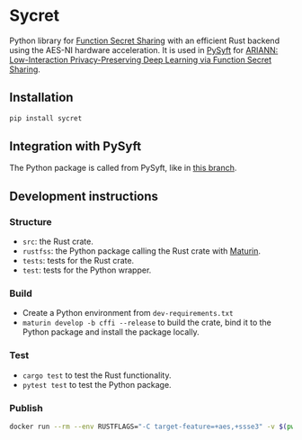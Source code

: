 # Sycret

Python library for [Function Secret Sharing](https://eprint.iacr.org/2018/707) with an efficient Rust backend using the AES-NI hardware acceleration. It is used in [PySyft](https://github.com/OpenMined/PySyft) for [ARIANN: Low-Interaction Privacy-Preserving Deep Learning via Function Secret Sharing](https://arxiv.org/abs/2006.04593).


## Installation

```bash
pip install sycret
```

## Integration with PySyft

The Python package is called from PySyft, like in [this branch](https://github.com/OpenMined/PySyft/blob/49b1d03de1ba82c4043dc63772ed0ebba7aad6c7/syft/frameworks/torch/mpc/fss.py#L317).


## Development instructions

### Structure

- `src`: the Rust crate.
- `rustfss`: the Python package calling the Rust crate with [Maturin](https://github.com/PyO3/maturin). 
- `tests`: tests for the Rust crate.
- `test`: tests for the Python wrapper.

### Build

- Create a Python environment from `dev-requirements.txt`
- `maturin develop -b cffi --release` to build the crate, bind it to the Python package and install the package locally.

### Test
- `cargo test` to test the Rust functionality.
- `pytest test` to test the Python package.

### Publish 

```bash
docker run --rm --env RUSTFLAGS="-C target-feature=+aes,+ssse3" -v $(pwd):/io konstin2/maturin publish -b cffi --manylinux 2010 -u __token__ -p pypi-your-token
```

